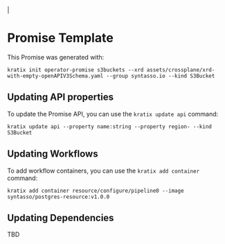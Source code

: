 |
  # Promise Template

  This Promise was generated with:

  ```
  kratix init operator-promise s3buckets --xrd assets/crossplane/xrd-with-empty-openAPIV3Schema.yaml --group syntasso.io --kind S3Bucket
  ```

  ## Updating API properties

  To update the Promise API, you can use the `kratix update api` command:

  ```
  kratix update api --property name:string --property region- --kind S3Bucket
  ```

  ## Updating Workflows

  To add workflow containers, you can use the `kratix add container` command:

  ```
  kratix add container resource/configure/pipeline0 --image syntasso/postgres-resource:v1.0.0
  ```

  ## Updating Dependencies

  TBD
